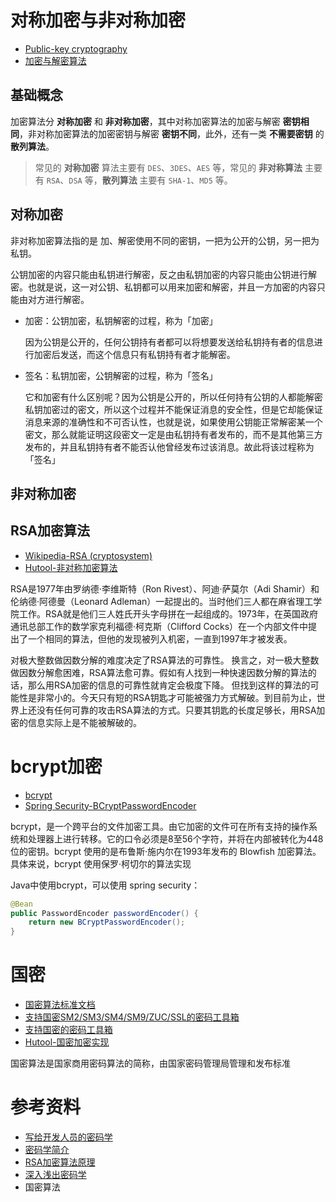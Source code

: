 # 对称加密与非对称加密

- [Public-key cryptography](https://en.wikipedia.org/wiki/Public-key_cryptography)
- [加密与解密算法](https://juejin.cn/post/6844903638117122056)

## 基础概念

加密算法分 **对称加密** 和 **非对称加密**，其中对称加密算法的加密与解密 **密钥相同**，非对称加密算法的加密密钥与解密 **密钥不同**，此外，还有一类 **不需要密钥** 的 **散列算法**。

> 常见的 **对称加密** 算法主要有 `DES`、`3DES`、`AES` 等，常见的 **非对称算法** 主要有 `RSA`、`DSA` 等，**散列算法** 主要有 `SHA-1`、`MD5` 等。

## 对称加密

非对称加密算法指的是 加、解密使用不同的密钥，一把为公开的公钥，另一把为私钥。

公钥加密的内容只能由私钥进行解密，反之由私钥加密的内容只能由公钥进行解密。也就是说，这一对公钥、私钥都可以用来加密和解密，并且一方加密的内容只能由对方进行解密。

- 加密：公钥加密，私钥解密的过程，称为「加密」

    因为公钥是公开的，任何公钥持有者都可以将想要发送给私钥持有者的信息进行加密后发送，而这个信息只有私钥持有者才能解密。

- 签名：私钥加密，公钥解密的过程，称为「签名」

    它和加密有什么区别呢？因为公钥是公开的，所以任何持有公钥的人都能解密私钥加密过的密文，所以这个过程并不能保证消息的安全性，但是它却能保证消息来源的准确性和不可否认性，也就是说，如果使用公钥能正常解密某一个密文，那么就能证明这段密文一定是由私钥持有者发布的，而不是其他第三方发布的，并且私钥持有者不能否认他曾经发布过该消息。故此将该过程称为「签名」


## 非对称加密


## RSA加密算法

- [Wikipedia-RSA (cryptosystem)](https://en.wikipedia.org/wiki/RSA_(cryptosystem))
- [Hutool-非对称加密算法](https://doc.hutool.cn/pages/AsymmetricCrypto/#ecies)

RSA是1977年由罗纳德·李维斯特（Ron Rivest）、阿迪·萨莫尔（Adi Shamir）和伦纳德·阿德曼（Leonard Adleman）一起提出的。当时他们三人都在麻省理工学院工作。RSA就是他们三人姓氏开头字母拼在一起组成的。1973年，在英国政府通讯总部工作的数学家克利福德·柯克斯（Clifford Cocks）在一个内部文件中提出了一个相同的算法，但他的发现被列入机密，一直到1997年才被发表。

对极大整数做因数分解的难度决定了RSA算法的可靠性。 换言之，对一极大整数做因数分解愈困难，RSA算法愈可靠。假如有人找到一种快速因数分解的算法的话，那么用RSA加密的信息的可靠性就肯定会极度下降。 但找到这样的算法的可能性是非常小的。今天只有短的RSA钥匙才可能被强力方式解破。到目前为止，世界上还没有任何可靠的攻击RSA算法的方式。只要其钥匙的长度足够长，用RSA加密的信息实际上是不能被解破的。


# bcrypt加密

- [bcrypt](https://en.wikipedia.org/wiki/Bcrypt)
- [Spring Security-BCryptPasswordEncoder]()

bcrypt，是一个跨平台的文件加密工具。由它加密的文件可在所有支持的操作系统和处理器上进行转移。它的口令必须是8至56个字符，并将在内部被转化为448位的密钥。bcrypt 使用的是布鲁斯·施内尔在1993年发布的 Blowfish 加密算法。具体来说，bcrypt 使用保罗·柯切尔的算法实现

Java中使用bcrypt，可以使用 spring security：
```java
@Bean
public PasswordEncoder passwordEncoder() {
    return new BCryptPasswordEncoder();
}
```

# 国密

- [国密算法标准文档](https://github.com/chenlanqing/GM-Standards)
- [支持国密SM2/SM3/SM4/SM9/ZUC/SSL的密码工具箱](http://gmssl.org/)
- [支持国密的密码工具箱](https://github.com/guanzhi/GmSSL)
- [Hutool-国密加密实现](https://doc.hutool.cn/pages/SmUtil/#%E5%AF%B9%E7%A7%B0%E5%8A%A0%E5%AF%86sm4)

国密算法是国家商用密码算法的简称，由国家密码管理局管理和发布标准



# 参考资料

- [写给开发人员的密码学](https://thiscute.world/posts/practical-cryptography-basics-1/)
- [密码学简介](https://ctf-wiki.org/crypto/introduction/)
- [RSA加密算法原理](https://www.ruanyifeng.com/blog/2013/07/rsa_algorithm_part_two.html)
- [深入浅出密码学](https://paper.bobylive.com/Science/%E3%80%8A%E6%B7%B1%E5%85%A5%E6%B5%85%E5%87%BA%E5%AF%86%E7%A0%81%E5%AD%A6%E2%80%94%E2%80%94%E5%B8%B8%E7%94%A8%E5%8A%A0%E5%AF%86%E6%8A%80%E6%9C%AF%E5%8E%9F%E7%90%86%E4%B8%8E%E5%BA%94%E7%94%A8%E3%80%8B.pdf)
- 国密算法
